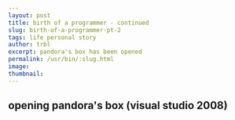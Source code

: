 ```yaml
---
layout: post
title: birth of a programmer - continued
slug: birth-of-a-programmer-pt-2
tags: life personal story
author: trbl
excerpt: pandora's box has been opened
permalink: /usr/bin/:slug.html
image: 
thumbnail: 
---
```


## 

## opening pandora's box (visual studio 2008)

